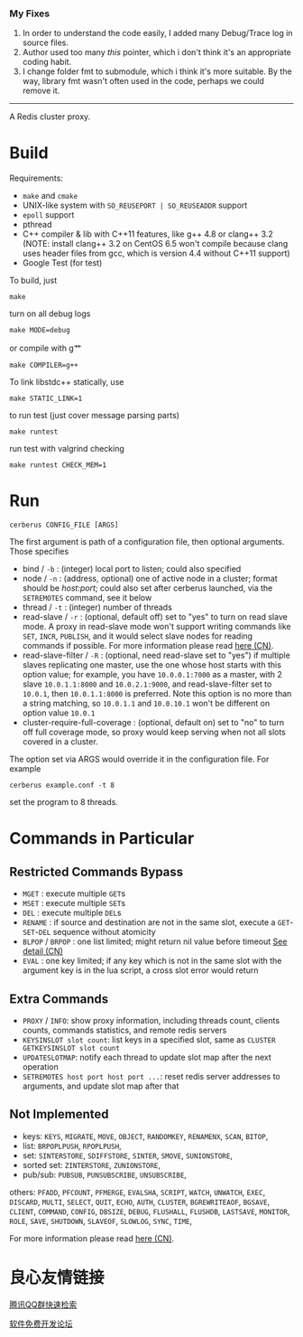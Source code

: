 ### My Fixes

1. In order to understand the code easily, I added many Debug/Trace log in source files.
2. Author used too many *this* pointer, which i don't think it's an appropriate coding habit.
3. I change folder fmt to submodule, which i think it's more suitable. By the way, library fmt wasn't often used in the code, perhaps we could remove it.

---

A Redis cluster proxy.

Build
===

Requirements:

* `make` and `cmake`
* UNIX-like system with `SO_REUSEPORT | SO_REUSEADDR` support
* `epoll` support
* pthread
* C++ compiler & lib with C++11 features, like g++ 4.8 or clang++ 3.2 (NOTE: install clang++ 3.2 on CentOS 6.5 won't compile because clang uses header files from gcc, which is version 4.4 without C++11 support)
* Google Test (for test)

To build, just

    make

turn on all debug logs

    make MODE=debug

or compile with g艹

    make COMPILER=g++

To link libstdc++ statically, use

    make STATIC_LINK=1

to run test (just cover message parsing parts)

    make runtest

run test with valgrind checking

    make runtest CHECK_MEM=1

Run
===

    cerberus CONFIG_FILE [ARGS]

The first argument is path of a configuration file, then optional arguments. Those specifies

* bind / `-b` : (integer) local port to listen; could also specified
* node / `-n` : (address, optional) one of active node in a cluster; format should be *host:port*; could also set after cerberus launched, via the `SETREMOTES` command, see it below
* thread / `-t` : (integer) number of threads
* read-slave / `-r` : (optional, default off) set to "yes" to turn on read slave mode. A proxy in read-slave mode won't support writing commands like `SET`, `INCR`, `PUBLISH`, and it would select slave nodes for reading commands if possible. For more information please read [here (CN)](https://github.com/HunanTV/redis-cerberus/wiki/%E8%AF%BB%E5%86%99%E5%88%86%E7%A6%BB).
* read-slave-filter / `-R` : (optional, need read-slave set to "yes") if multiple slaves replicating one master, use the one whose host starts with this option value; for example, you have `10.0.0.1:7000` as a master, with 2 slave `10.0.1.1:8000` and `10.0.2.1:9000`, and read-slave-filter set to `10.0.1`, then `10.0.1.1:8000` is preferred. Note this option is no more than a string matching, so `10.0.1.1` and `10.0.10.1` won't be different on option value `10.0.1`
* cluster-require-full-coverage : (optional, default on) set to "no" to turn off full coverage mode, so proxy would keep serving when not all slots covered in a cluster.

The option set via ARGS would override it in the configuration file. For example

    cerberus example.conf -t 8

set the program to 8 threads.

Commands in Particular
===

Restricted Commands Bypass
---

* `MGET` : execute multiple `GET`s
* `MSET` : execute multiple `SET`s
* `DEL` : execute multiple `DEL`s
* `RENAME` : if source and destination are not in the same slot, execute a `GET`-`SET`-`DEL` sequence without atomicity
* `BLPOP` / `BRPOP` : one list limited; might return nil value before timeout [See detail (CN)](https://github.com/HunanTV/redis-cerberus/wiki/BLPOP-And-BRPOP)
* `EVAL` : one key limited; if any key which is not in the same slot with the argument key is in the lua script, a cross slot error would return

Extra Commands
---

* `PROXY` / `INFO`: show proxy information, including threads count, clients counts, commands statistics, and remote redis servers
* `KEYSINSLOT slot count`: list keys in a specified slot, same as `CLUSTER GETKEYSINSLOT slot count`
* `UPDATESLOTMAP`: notify each thread to update slot map after the next operation
* `SETREMOTES host port host port ...`: reset redis server addresses to arguments, and update slot map after that

Not Implemented
---

* keys: `KEYS`, `MIGRATE`, `MOVE`, `OBJECT`, `RANDOMKEY`, `RENAMENX`, `SCAN`, `BITOP`,
* list: `BRPOPLPUSH`, `RPOPLPUSH`,
* set: `SINTERSTORE`, `SDIFFSTORE`, `SINTER`, `SMOVE`, `SUNIONSTORE`,
* sorted set: `ZINTERSTORE`, `ZUNIONSTORE`,
* pub/sub: `PUBSUB`, `PUNSUBSCRIBE`, `UNSUBSCRIBE`,

others: `PFADD`, `PFCOUNT`, `PFMERGE`,
`EVALSHA`, `SCRIPT`,
`WATCH`, `UNWATCH`, `EXEC`, `DISCARD`, `MULTI`,
`SELECT`, `QUIT`, `ECHO`, `AUTH`,
`CLUSTER`, `BGREWRITEAOF`, `BGSAVE`, `CLIENT`, `COMMAND`, `CONFIG`,
`DBSIZE`, `DEBUG`, `FLUSHALL`, `FLUSHDB`, `LASTSAVE`, `MONITOR`,
`ROLE`, `SAVE`, `SHUTDOWN`, `SLAVEOF`, `SLOWLOG`, `SYNC`, `TIME`,

For more information please read [here (CN)](https://github.com/HunanTV/redis-cerberus/wiki/Redis-%E9%9B%86%E7%BE%A4%E4%BB%A3%E7%90%86%E5%9F%BA%E6%9C%AC%E5%8E%9F%E7%90%86%E4%B8%8E%E4%BD%BF%E7%94%A8).


 # 良心友情链接

[腾讯QQ群快速检索](http://u.720life.cn/s/8cf73f7c)

[软件免费开发论坛](http://u.720life.cn/s/bbb01dc0)